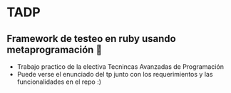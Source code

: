 # TADP

## Framework de testeo en ruby usando metaprogramación :rocket:

- Trabajo practico de la electiva Tecnincas Avanzadas de Programación
- Puede verse el enunciado del tp junto con los requerimientos y las funcionalidades en el repo :)
